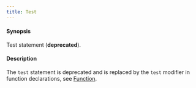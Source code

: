 ```yaml
---
title: Test
---
```


#### Synopsis

Test statement (__deprecated__).

#### Description

The `test` statement is deprecated and is replaced by the `test` modifier in function declarations, see [Function](../../../Rascal/Declarations/Function).


